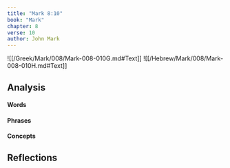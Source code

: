 ```yaml
---
title: "Mark 8:10"
book: "Mark"
chapter: 8
verse: 10
author: John Mark
---
```

![[/Greek/Mark/008/Mark-008-010G.md#Text]]
![[/Hebrew/Mark/008/Mark-008-010H.md#Text]]

## Analysis

#### Words

#### Phrases

#### Concepts

## Reflections
